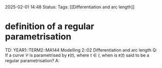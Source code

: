 2025-02-01 14:48
Status: 
Tags: [[Differentiation and arc length]]
# definition of a regular parametrisation

TD: YEAR1::TERM2::MA144 Modelling 2::02 Differentiation and arc length
Q: If a curve $\mathcal C$ is parametrised by $\mathbf{r}(t)$, where $t \in I$, when is  $\mathbf{r}(t)$ said to be a regular parametrisation?
A: 